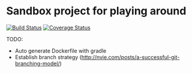 # Sandbox project for playing around
[![Build Status](https://travis-ci.org/teameinhorn/sandbox.svg?branch=master)](https://travis-ci.org/teameinhorn/sandbox)
[![Coverage Status](https://coveralls.io/repos/github/teameinhorn/sandbox/badge.svg?branch=master)](https://coveralls.io/github/teameinhorn/sandbox?branch=master)

TODO:

* Auto generate Dockerfile with gradle
* Establish branch strategy (http://nvie.com/posts/a-successful-git-branching-model/)
